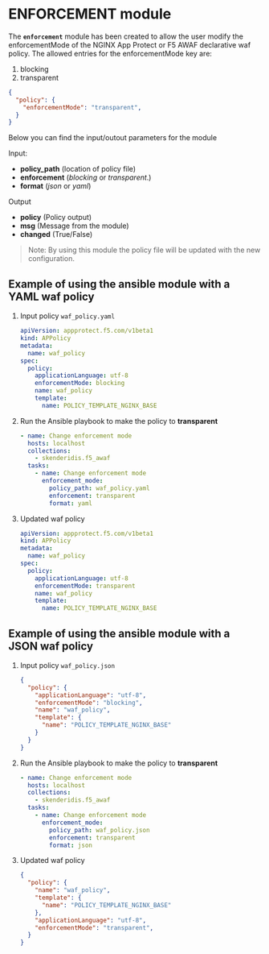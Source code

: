 # ENFORCEMENT module

The **`enforcement`** module has been created to allow the user modify the enforcementMode of the NGINX App Protect or F5 AWAF declarative waf policy. The allowed entries for the enforcementMode key are:

1. blocking
1. transparent

```json
{
  "policy": {
    "enforcementMode": "transparent",
  }
}
```

Below you can find the input/outout parameters for the module

Input:
- **policy_path** (location of policy file)
- **enforcement** (*blocking* or *transparent*.)
- **format** (*json* or *yaml*)

Output
- **policy** (Policy output)
- **msg** (Message from the module)
- **changed** (True/False)

> Note: By using this module the policy file will be updated with the new configuration.

## Example of using the ansible module with a YAML waf policy
1. Input policy `waf_policy.yaml` 
    ```yaml
    apiVersion: appprotect.f5.com/v1beta1
    kind: APPolicy
    metadata:
      name: waf_policy
    spec:
      policy:
        applicationLanguage: utf-8
        enforcementMode: blocking
        name: waf_policy
        template:
          name: POLICY_TEMPLATE_NGINX_BASE
    ```

2. Run the Ansible playbook to make the policy to **transparent**
    ```yaml
    - name: Change enforcement mode
      hosts: localhost
      collections:
        - skenderidis.f5_awaf   
      tasks:
        - name: Change enforcement mode
          enforcement_mode:
            policy_path: waf_policy.yaml
            enforcement: transparent
            format: yaml
    ```

3. Updated waf policy
    ```yaml
    apiVersion: appprotect.f5.com/v1beta1
    kind: APPolicy
    metadata:
      name: waf_policy
    spec:
      policy:
        applicationLanguage: utf-8
        enforcementMode: transparent
        name: waf_policy
        template:
          name: POLICY_TEMPLATE_NGINX_BASE
    ```


## Example of using the ansible module with a JSON waf policy
1. Input policy `waf_policy.json`
    ```json
    {
      "policy": {
        "applicationLanguage": "utf-8",
        "enforcementMode": "blocking",
        "name": "waf_policy",
        "template": {
          "name": "POLICY_TEMPLATE_NGINX_BASE"
        }
      }
    }
    ```
2. Run the Ansible playbook to make the policy to **transparent**
    ```yaml
    - name: Change enforcement mode
      hosts: localhost
      collections:
        - skenderidis.f5_awaf   
      tasks:
        - name: Change enforcement mode
          enforcement_mode:
            policy_path: waf_policy.json
            enforcement: transparent
            format: json
    ```

3. Updated waf policy
    ```json
    {
      "policy": {
        "name": "waf_policy",
        "template": {
          "name": "POLICY_TEMPLATE_NGINX_BASE"
        },
        "applicationLanguage": "utf-8",
        "enforcementMode": "transparent",
      }
    }
    ```